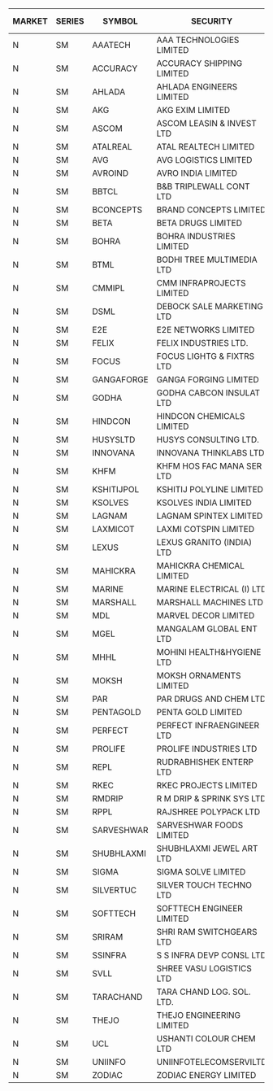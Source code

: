 


| MARKET | SERIES | SYMBOL | SECURITY | PREV CL PR | OPEN PRICE | HIGH PRICE | LOW PRICE | CLOSE PRICE | NET TRDVAL | NET TRDQTY | CORP IND | HI 52 WK | LO 52 WK |
| ----- | ----- | ----- | ----- | ----- | ----- | ----- | ----- | ----- | ----- | ----- | ----- | ----- | ----- |
| N | SM | AAATECH | AAA TECHNOLOGIES LIMITED | 43.00 | 42.75 | 42.75 | 42.75 | 42.75 | 256500.00 | 6000 |  | 45.00 | 42.25 |
| N | SM | ACCURACY | ACCURACY SHIPPING LIMITED | 33.00 | 32.50 | 33.00 | 32.50 | 33.00 | 104800.00 | 3200 |  | 42.60 | 12.35 |
| N | SM | AHLADA | AHLADA ENGINEERS LIMITED | 43.00 | 43.00 | 43.00 | 43.00 | 43.00 | 43000.00 | 1000 |  | 69.95 | 36.30 |
| N | SM | AKG | AKG EXIM LIMITED | 50.10 | 50.70 | 55.00 | 50.65 | 52.40 | 2256200.00 | 44000 |  | 76.50 | 30.00 |
| N | SM | ASCOM | ASCOM LEASIN & INVEST LTD | 42.50 | 46.50 | 46.50 | 46.50 | 46.50 | 186000.00 | 4000 |  | 46.50 | 30.00 |
| N | SM | ATALREAL | ATAL REALTECH LIMITED | 49.00 | 47.35 | 47.35 | 47.35 | 47.35 | 75760.00 | 1600 |  | 51.00 | 47.35 |
| N | SM | AVG | AVG LOGISTICS LIMITED | 50.90 | 53.00 | 53.00 | 53.00 | 53.00 | 63600.00 | 1200 |  | 84.00 | 23.10 |
| N | SM | AVROIND | AVRO INDIA LIMITED | 42.00 | 43.00 | 43.95 | 43.00 | 43.65 | 261800.00 | 6000 |  | 63.20 | 35.00 |
| N | SM | BBTCL | B&B TRIPLEWALL CONT LTD | 30.00 | 31.00 | 31.00 | 30.00 | 30.00 | 1718850.00 | 57000 |  | 41.50 | 27.20 |
| N | SM | BCONCEPTS | BRAND CONCEPTS LIMITED | 16.75 | 16.25 | 16.25 | 16.25 | 16.25 | 48750.00 | 3000 |  | 31.85 | 13.70 |
| N | SM | BETA | BETA DRUGS LIMITED | 121.00 | 121.00 | 122.40 | 120.00 | 121.20 | 772840.00 | 6400 |  | 140.80 | 37.00 |
| N | SM | BOHRA | BOHRA INDUSTRIES LIMITED | 1.00 | .95 | .95 | .95 | .95 | 1900.00 | 2000 |  | 2.50 | .35 |
| N | SM | BTML | BODHI TREE MULTIMEDIA LTD | 90.00 | 83.00 | 83.00 | 83.00 | 83.00 | 99600.00 | 1200 |  | 91.50 | 74.50 |
| N | SM | CMMIPL | CMM INFRAPROJECTS LIMITED | 2.50 | 2.45 | 2.45 | 2.40 | 2.40 | 14550.00 | 6000 |  | 9.25 | 2.30 |
| N | SM | DSML | DEBOCK SALE MARKETING LTD | 20.75 | 21.50 | 21.50 | 20.60 | 20.60 | 252600.00 | 12000 |  | 21.50 | 3.50 |
| N | SM | E2E | E2E NETWORKS LIMITED | 45.05 | 47.00 | 47.00 | 47.00 | 47.00 | 94000.00 | 2000 |  | 57.95 | 13.30 |
| N | SM | FELIX | FELIX INDUSTRIES LTD. | 37.50 | 38.00 | 38.00 | 38.00 | 38.00 | 152000.00 | 4000 |  | 40.30 | 10.80 |
| N | SM | FOCUS | FOCUS LIGHTG & FIXTRS LTD | 19.00 | 18.95 | 18.95 | 18.95 | 18.95 | 113700.00 | 6000 |  | 42.05 | 15.50 |
| N | SM | GANGAFORGE | GANGA FORGING LIMITED | 20.45 | 19.40 | 20.50 | 19.35 | 20.25 | 1073700.00 | 54000 |  | 21.00 | 8.70 |
| N | SM | GODHA | GODHA CABCON INSULAT LTD | 33.25 | 31.60 | 31.60 | 31.60 | 31.60 | 126400.00 | 4000 |  | 34.95 | 10.95 |
| N | SM | HINDCON | HINDCON CHEMICALS LIMITED | 22.45 | 23.35 | 24.00 | 23.35 | 23.65 | 1036000.00 | 44000 |  | 24.00 | 8.05 |
| N | SM | HUSYSLTD | HUSYS CONSULTING LTD. | 100.75 | 91.15 | 99.00 | 91.15 | 99.00 | 578100.00 | 6000 |  | 103.95 | 20.50 |
| N | SM | INNOVANA | INNOVANA THINKLABS LTD. | 78.40 | 76.00 | 76.00 | 75.75 | 75.75 | 227750.00 | 3000 |  | 326.40 | 70.25 |
| N | SM | KHFM | KHFM HOS FAC MANA SER LTD | 27.95 | 26.30 | 26.30 | 26.30 | 26.30 | 78900.00 | 3000 |  | 36.40 | 22.20 |
| N | SM | KSHITIJPOL | KSHITIJ POLYLINE LIMITED | 23.50 | 23.50 | 23.50 | 23.50 | 23.50 | 94000.00 | 4000 |  | 37.50 | 19.20 |
| N | SM | KSOLVES | KSOLVES INDIA LIMITED | 421.00 | 421.00 | 421.00 | 421.00 | 421.00 | 252600.00 | 600 |  | 421.00 | 102.05 |
| N | SM | LAGNAM | LAGNAM SPINTEX LIMITED | 7.50 | 7.60 | 7.60 | 7.60 | 7.60 | 22800.00 | 3000 |  | 12.50 | 6.60 |
| N | SM | LAXMICOT | LAXMI COTSPIN LIMITED | 8.45 | 8.40 | 8.40 | 8.40 | 8.40 | 50400.00 | 6000 |  | 11.75 | 5.80 |
| N | SM | LEXUS | LEXUS GRANITO (INDIA) LTD | 10.90 | 11.40 | 11.40 | 11.40 | 11.40 | 34200.00 | 3000 |  | 17.35 | 4.55 |
| N | SM | MAHICKRA | MAHICKRA CHEMICAL LIMITED | 79.15 | 81.85 | 81.85 | 80.00 | 80.00 | 362925.00 | 4500 |  | 93.50 | 70.00 |
| N | SM | MARINE | MARINE ELECTRICAL (I) LTD | 170.90 | 171.25 | 171.25 | 165.35 | 170.75 | 3742300.00 | 22000 |  | 198.00 | 78.00 |
| N | SM | MARSHALL | MARSHALL MACHINES LTD | 6.70 | 7.00 | 7.00 | 7.00 | 7.00 | 63000.00 | 9000 |  | 20.80 | 4.85 |
| N | SM | MDL | MARVEL DECOR LIMITED | 24.30 | 25.45 | 25.45 | 24.50 | 24.50 | 99900.00 | 4000 |  | 28.50 | 16.50 |
| N | SM | MGEL | MANGALAM GLOBAL ENT LTD | 39.75 | 39.70 | 39.70 | 39.70 | 39.70 | 119100.00 | 3000 |  | 65.10 | 38.00 |
| N | SM | MHHL | MOHINI HEALTH&HYGIENE LTD | 20.10 | 20.20 | 21.10 | 20.20 | 21.10 | 436350.00 | 21000 |  | 23.20 | 11.35 |
| N | SM | MOKSH | MOKSH ORNAMENTS LIMITED | 22.50 | 22.25 | 23.50 | 21.40 | 23.40 | 531600.00 | 24000 |  | 36.25 | 21.00 |
| N | SM | PAR | PAR DRUGS AND CHEM LTD | 72.25 | 72.90 | 72.90 | 70.00 | 70.00 | 568700.00 | 8000 |  | 74.80 | 26.20 |
| N | SM | PENTAGOLD | PENTA GOLD LIMITED | 21.00 | 22.05 | 22.05 | 22.05 | 22.05 | 132300.00 | 6000 |  | 39.10 | 15.40 |
| N | SM | PERFECT | PERFECT INFRAENGINEER LTD | 11.50 | 11.80 | 12.00 | 11.80 | 12.00 | 214200.00 | 18000 |  | 14.45 | 10.45 |
| N | SM | PROLIFE | PROLIFE INDUSTRIES LTD | 39.30 | 37.35 | 37.35 | 37.35 | 37.35 | 112050.00 | 3000 |  | 39.95 | 25.60 |
| N | SM | REPL | RUDRABHISHEK ENTERP LTD | 92.95 | 95.05 | 97.55 | 95.05 | 97.30 | 4653900.00 | 48000 |  | 97.55 | 24.50 |
| N | SM | RKEC | RKEC PROJECTS LIMITED | 34.95 | 34.95 | 37.00 | 34.00 | 37.00 | 448950.00 | 13000 |  | 66.65 | 26.20 |
| N | SM | RMDRIP | R M DRIP & SPRINK SYS LTD | 53.00 | 51.95 | 51.95 | 51.95 | 51.95 | 207800.00 | 4000 |  | 63.00 | 14.65 |
| N | SM | RPPL | RAJSHREE POLYPACK LTD | 79.00 | 82.95 | 82.95 | 82.95 | 82.95 | 82950.00 | 1000 |  | 101.80 | 47.75 |
| N | SM | SARVESHWAR | SARVESHWAR FOODS LIMITED | 11.05 | 11.55 | 11.55 | 11.55 | 11.55 | 18480.00 | 1600 |  | 22.00 | 8.45 |
| N | SM | SHUBHLAXMI | SHUBHLAXMI JEWEL ART LTD | 13.75 | 13.10 | 14.00 | 13.10 | 13.30 | 119200.00 | 9000 |  | 150.00 | 12.80 |
| N | SM | SIGMA | SIGMA SOLVE LIMITED | 45.00 | 45.00 | 45.00 | 45.00 | 45.00 | 270000.00 | 6000 |  | 45.45 | 45.00 |
| N | SM | SILVERTUC | SILVER TOUCH TECHNO LTD | 91.00 | 91.00 | 91.00 | 89.00 | 89.00 | 359000.00 | 4000 |  | 130.00 | 89.00 |
| N | SM | SOFTTECH | SOFTTECH ENGINEER LIMITED | 81.35 | 80.50 | 80.50 | 80.00 | 80.25 | 256800.00 | 3200 |  | 84.00 | 32.45 |
| N | SM | SRIRAM | SHRI RAM SWITCHGEARS LTD | 13.65 | 13.00 | 13.00 | 13.00 | 13.00 | 312000.00 | 24000 |  | 15.20 | 13.00 |
| N | SM | SSINFRA | S S INFRA DEVP CONSL LTD | 5.90 | 6.15 | 6.15 | 6.15 | 6.15 | 36900.00 | 6000 |  | 14.45 | 5.65 |
| N | SM | SVLL | SHREE VASU LOGISTICS LTD | 81.80 | 81.75 | 81.75 | 81.75 | 81.75 | 81750.00 | 1000 |  | 113.00 | 70.00 |
| N | SM | TARACHAND | TARA CHAND LOG. SOL. LTD. | 27.05 | 29.95 | 29.95 | 29.95 | 29.95 | 59900.00 | 2000 |  | 43.00 | 21.10 |
| N | SM | THEJO | THEJO ENGINEERING LIMITED | 1260.20 | 1206.00 | 1217.00 | 1197.20 | 1204.75 | 3485385.00 | 2900 |  | 1468.50 | 350.55 |
| N | SM | UCL | USHANTI COLOUR CHEM LTD | 30.00 | 30.00 | 30.00 | 30.00 | 30.00 | 60000.00 | 2000 |  | 49.80 | 20.50 |
| N | SM | UNIINFO | UNIINFOTELECOMSERVILTD | 13.40 | 14.05 | 14.05 | 14.05 | 14.05 | 252900.00 | 18000 |  | 32.15 | 7.85 |
| N | SM | ZODIAC | ZODIAC ENERGY LIMITED | 12.10 | 12.70 | 12.70 | 11.50 | 12.50 | 146800.00 | 12000 |  | 23.75 | 11.25 |



